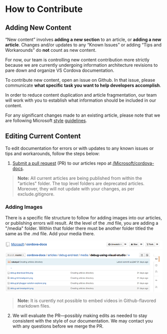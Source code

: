<properties pageTitle="How to contribute"
  description="How to contribute"
  services=""
  documentationCenter=""
  authors="bursteg" />

# How to Contribute

## Adding New Content

“New content” involves **adding a new section** to an article, or **adding a new article**. Changes and/or updates to any “Known Issues” or adding “Tips and Workarounds” do **not** count as new content. 

For now, our team is controlling new content contribution more strictly because we are currently undergoing information architecture revisions to pare down and organize VS Cordova documentation. 

To contribute new content, open an issue on Github. In that issue, please communicate **what specific task you want to help developers accomplish**.

In order to reduce content duplication and article fragmentation, our team will work with you to establish what information should be included in our content.

For any significant changes made to an existing article, please note that we are following Microsoft [style](https://worldready.cloudapp.net/StyleGuide/Read?id=1413) [guidelines](https://microsoft.sharepoint.com/teams/BrandCentral/Pages/How-we-talk-Microsoft.aspx).

## Editing Current Content

To edit documentation for errors or with updates to any known issues or tips and workarounds, follow the steps below:  

1)	[Submit a pull request](https://help.github.com/articles/using-pull-requests/) (PR) to our articles repo at [/Microsoft/cordova-docs](https://github.com/Microsoft/cordova-docs).

> **Note:**  All current articles are being published from within the "articles" folder. The top level folders are deprecated articles. Moreover, they will not update with your changes, as per exclude.gitignore.

### Adding Images
There is a specific file structure to follow for adding images into our articles, or publishing errors will result. At the level of the .md file, you are adding  a "/media" folder. Within that folder there must be another folder titled the same as the .md file. Add your media there. 

![Example of the media folder of debug](media/cordova-docs-contributing/debug-example.png)

> **Note:** It is curently not possible to embed videos in Github-flavored markdown files.

2)	We will evaluate the PR—possibly making edits as needed to stay consistent with the style of our documentation. We may contact you with any questions before we merge the PR. 
